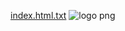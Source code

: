 [index.html.txt](https://github.com/user-attachments/files/21070016/index.html.txt)
![logo png](https://github.com/user-attachments/assets/a52a64ff-0667-4211-a35f-14ce989e3a1d)
